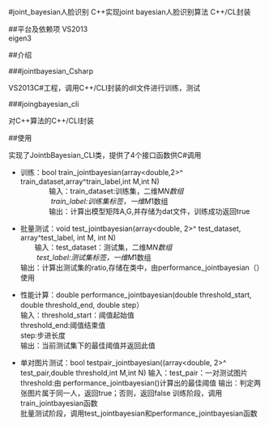 #joint_bayesian人脸识别
		C++实现joint bayesian人脸识别算法
		C++/CL封装

##平台及依赖项
		VS2013      
		eigen3      

##介绍

###jointbayesian_Csharp

VS2013C#工程，调用C++/CLI封装的dll文件进行训练，测试

###joingbayesian_cli

对C++算法的C++/CLI封装



##使用

实现了JointbBayesian_CLI类，提供了4个接口函数供C#调用<br>

* 训练：bool train_jointbayesian(array<double,2>^ train_dataset,array<int>^train_label,int M,int N)<br>
　　　　输入：train_dataset:训练集，二维M*N数组<br>
　　　　      train_label:训练集标签，一维M*1数组<br>
　　　　输出：计算出模型矩阵A,G,并存储为dat文件，训练成功返回true<br>

* 批量测试：void test_jointbayesian(array<double, 2>^ test_dataset, array<int>^test_label, int M, int N)<br>
		　　输入：test_dataset：测试集，二维M*N数组<br>
		　　      test_label:测试集标签，一维M*1数组<br>
		    输出：计算出测试集的ratio,存储在类中，由performance_jointbayesian（）使用<br>
* 性能计算：double performance_jointbayesian(double threshold_start, double threshold_end, double step）<br>
        输入：threshold_start：阈值起始值 <br>
              threshold_end:阈值结束值<br>
              step:步进长度<br>
				输出：当前测试集下的最佳阈值并返回此值
* 单对图片测试：bool testpair_jointbayesian((array<double, 2>^ test_pair,double threshold,int M,int N)
				输入：test_pair：一对测试图片<br>
							threshold:由 performance_jointbayesian()计算出的最佳阈值
				输出：判定两张图片属于同一人，返回true；否则，返回false
训练阶段，调用train_jointbayesian函数<br>
批量测试阶段，调用test_jointbayesian和performance_jointbayesian函数<br>


